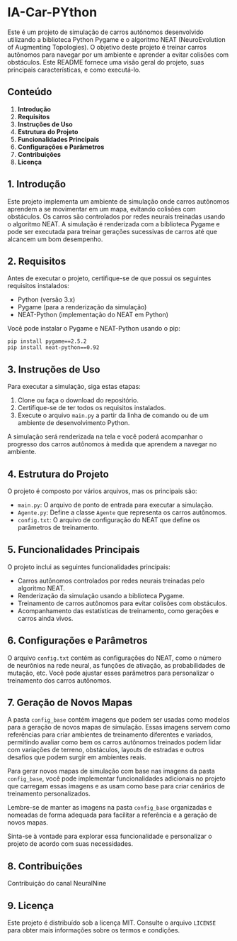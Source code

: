 # IA-Car-PYthon

Este é um projeto de simulação de carros autônomos desenvolvido utilizando a biblioteca Python Pygame e o algoritmo NEAT (NeuroEvolution of Augmenting Topologies). O objetivo deste projeto é treinar carros autônomos para navegar por um ambiente e aprender a evitar colisões com obstáculos. Este README fornece uma visão geral do projeto, suas principais características, e como executá-lo.

## Conteúdo
1. **Introdução**
2. **Requisitos**
3. **Instruções de Uso**
4. **Estrutura do Projeto**
5. **Funcionalidades Principais**
6. **Configurações e Parâmetros**
7. **Contribuições**
8. **Licença**

## 1. Introdução
Este projeto implementa um ambiente de simulação onde carros autônomos aprendem a se movimentar em um mapa, evitando colisões com obstáculos. Os carros são controlados por redes neurais treinadas usando o algoritmo NEAT. A simulação é renderizada com a biblioteca Pygame e pode ser executada para treinar gerações sucessivas de carros até que alcancem um bom desempenho.

## 2. Requisitos
Antes de executar o projeto, certifique-se de que possui os seguintes requisitos instalados:

- Python (versão 3.x)
- Pygame (para a renderização da simulação)
- NEAT-Python (implementação do NEAT em Python)

Você pode instalar o Pygame e NEAT-Python usando o pip:
```
pip install pygame==2.5.2
pip install neat-python==0.92
```

## 3. Instruções de Uso
Para executar a simulação, siga estas etapas:

1. Clone ou faça o download do repositório.
2. Certifique-se de ter todos os requisitos instalados.
3. Execute o arquivo `main.py` a partir da linha de comando ou de um ambiente de desenvolvimento Python.

A simulação será renderizada na tela e você poderá acompanhar o progresso dos carros autônomos à medida que aprendem a navegar no ambiente.

## 4. Estrutura do Projeto
O projeto é composto por vários arquivos, mas os principais são:

- `main.py`: O arquivo de ponto de entrada para executar a simulação.
- `Agente.py`: Define a classe `Agente` que representa os carros autônomos.
- `config.txt`: O arquivo de configuração do NEAT que define os parâmetros de treinamento.

## 5. Funcionalidades Principais
O projeto inclui as seguintes funcionalidades principais:

- Carros autônomos controlados por redes neurais treinadas pelo algoritmo NEAT.
- Renderização da simulação usando a biblioteca Pygame.
- Treinamento de carros autônomos para evitar colisões com obstáculos.
- Acompanhamento das estatísticas de treinamento, como gerações e carros ainda vivos.

## 6. Configurações e Parâmetros
O arquivo `config.txt` contém as configurações do NEAT, como o número de neurônios na rede neural, as funções de ativação, as probabilidades de mutação, etc. Você pode ajustar esses parâmetros para personalizar o treinamento dos carros autônomos.





## 7. Geração de Novos Mapas
A pasta `config_base` contém imagens que podem ser usadas como modelos para a geração de novos mapas de simulação. Essas imagens servem como referências para criar ambientes de treinamento diferentes e variados, permitindo avaliar como bem os carros autônomos treinados podem lidar com variações de terreno, obstáculos, layouts de estradas e outros desafios que podem surgir em ambientes reais.

Para gerar novos mapas de simulação com base nas imagens da pasta `config_base`, você pode implementar funcionalidades adicionais no projeto que carregam essas imagens e as usam como base para criar cenários de treinamento personalizados.

Lembre-se de manter as imagens na pasta `config_base` organizadas e nomeadas de forma adequada para facilitar a referência e a geração de novos mapas.

Sinta-se à vontade para explorar essa funcionalidade e personalizar o projeto de acordo com suas necessidades.


## 8. Contribuições

Contribuição do canal NeuralNine



## 9. Licença
Este projeto é distribuído sob a licença MIT. Consulte o arquivo `LICENSE` para obter mais informações sobre os termos e condições.
